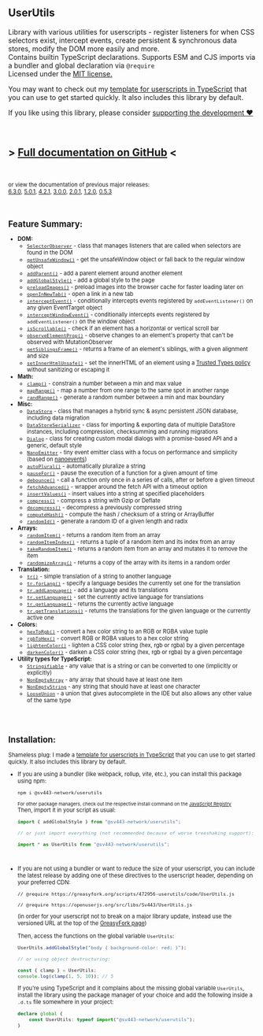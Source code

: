 ## UserUtils
Library with various utilities for userscripts - register listeners for when CSS selectors exist, intercept events, create persistent & synchronous data stores, modify the DOM more easily and more.  
Contains builtin TypeScript declarations. Supports ESM and CJS imports via a bundler and global declaration via `@require`  
Licensed under the [MIT license.](https://github.com/Sv443-Network/UserUtils/blob/main/LICENSE.txt)  
  
You may want to check out my [template for userscripts in TypeScript](https://github.com/Sv443/Userscript.ts) that you can use to get started quickly. It also includes this library by default.  
  
If you like using this library, please consider [supporting the development ❤️](https://github.com/sponsors/Sv443)

<br>

## &gt; [Full documentation on GitHub](https://github.com/Sv443-Network/UserUtils#readme) &lt;

<br>

<span style="font-size: 0.8em;">

or view the documentation of previous major releases:  
<a href="https://github.com/Sv443-Network/UserUtils/blob/v6.3.0/README.md" rel="noopener noreferrer">6.3.0</a>, <a href="https://github.com/Sv443-Network/UserUtils/blob/v5.0.1/README.md" rel="noopener noreferrer">5.0.1</a>, <a href="https://github.com/Sv443-Network/UserUtils/blob/v4.2.1/README.md" rel="noopener noreferrer">4.2.1</a>, <a href="https://github.com/Sv443-Network/UserUtils/blob/v3.0.0/README.md" rel="noopener noreferrer">3.0.0</a>, <a href="https://github.com/Sv443-Network/UserUtils/blob/v2.0.1/README.md" rel="noopener noreferrer">2.0.1</a>, <a href="https://github.com/Sv443-Network/UserUtils/blob/v1.2.0/README.md" rel="noopener noreferrer">1.2.0</a>, <a href="https://github.com/Sv443-Network/UserUtils/blob/v0.5.3/README.md" rel="noopener noreferrer">0.5.3</a>
</span>

<br>

<!-- https://github.com/Sv443-Network/UserUtils  < #foo    -->
## Feature Summary:
- **DOM:**
    - [`SelectorObserver`](https://github.com/Sv443-Network/UserUtils#selectorobserver) - class that manages listeners that are called when selectors are found in the DOM
    - [`getUnsafeWindow()`](https://github.com/Sv443-Network/UserUtils#getunsafewindow) - get the unsafeWindow object or fall back to the regular window object
    - [`addParent()`](https://github.com/Sv443-Network/UserUtils#addparent) - add a parent element around another element
    - [`addGlobalStyle()`](https://github.com/Sv443-Network/UserUtils#addglobalstyle) - add a global style to the page
    - [`preloadImages()`](https://github.com/Sv443-Network/UserUtils#preloadimages) - preload images into the browser cache for faster loading later on
    - [`openInNewTab()`](https://github.com/Sv443-Network/UserUtils#openinnewtab) - open a link in a new tab
    - [`interceptEvent()`](https://github.com/Sv443-Network/UserUtils#interceptevent) - conditionally intercepts events registered by `addEventListener()` on any given EventTarget object
    - [`interceptWindowEvent()`](https://github.com/Sv443-Network/UserUtils#interceptwindowevent) - conditionally intercepts events registered by `addEventListener()` on the window object
    - [`isScrollable()`](https://github.com/Sv443-Network/UserUtils#isscrollable) - check if an element has a horizontal or vertical scroll bar
    - [`observeElementProp()`](https://github.com/Sv443-Network/UserUtils#observeelementprop) - observe changes to an element's property that can't be observed with MutationObserver
    - [`getSiblingsFrame()`](https://github.com/Sv443-Network/UserUtils#getsiblingsframe) - returns a frame of an element's siblings, with a given alignment and size
    - [`setInnerHtmlUnsafe()`](https://github.com/Sv443-Network/UserUtils#setinnerhtmlunsafe) - set the innerHTML of an element using a [Trusted Types policy](https://developer.mozilla.org/en-US/docs/Web/API/Trusted_Types_API) without sanitizing or escaping it
- **Math:**
    - [`clamp()`](https://github.com/Sv443-Network/UserUtils#clamp) - constrain a number between a min and max value
    - [`mapRange()`](https://github.com/Sv443-Network/UserUtils#maprange) - map a number from one range to the same spot in another range
    - [`randRange()`](https://github.com/Sv443-Network/UserUtils#randrange) - generate a random number between a min and max boundary
- **Misc:**
    - [`DataStore`](https://github.com/Sv443-Network/UserUtils#datastore) - class that manages a hybrid sync & async persistent JSON database, including data migration
    - [`DataStoreSerializer`](https://github.com/Sv443-Network/UserUtils#datastoreserializer) - class for importing & exporting data of multiple DataStore instances, including compression, checksumming and running migrations
    - [`Dialog`](https://github.com/Sv443-Network/UserUtils#dialog) - class for creating custom modal dialogs with a promise-based API and a generic, default style
    - [`NanoEmitter`](https://github.com/Sv443-Network/UserUtils#nanoemitter) - tiny event emitter class with a focus on performance and simplicity (based on [nanoevents](https://npmjs.com/package/nanoevents))
    - [`autoPlural()`](https://github.com/Sv443-Network/UserUtils#autoplural) - automatically pluralize a string
    - [`pauseFor()`](https://github.com/Sv443-Network/UserUtils#pausefor) - pause the execution of a function for a given amount of time
    - [`debounce()`](https://github.com/Sv443-Network/UserUtils#debounce) - call a function only once in a series of calls, after or before a given timeout
    - [`fetchAdvanced()`](https://github.com/Sv443-Network/UserUtils#fetchadvanced) - wrapper around the fetch API with a timeout option
    - [`insertValues()`](https://github.com/Sv443-Network/UserUtils#insertvalues) - insert values into a string at specified placeholders
    - [`compress()`](https://github.com/Sv443-Network/UserUtils#compress) - compress a string with Gzip or Deflate
    - [`decompress()`](https://github.com/Sv443-Network/UserUtils#decompress) - decompress a previously compressed string
    - [`computeHash()`](https://github.com/Sv443-Network/UserUtils#computehash) - compute the hash / checksum of a string or ArrayBuffer
    - [`randomId()`](https://github.com/Sv443-Network/UserUtils#randomid) - generate a random ID of a given length and radix
- **Arrays:**
    - [`randomItem()`](https://github.com/Sv443-Network/UserUtils#randomitem) - returns a random item from an array
    - [`randomItemIndex()`](https://github.com/Sv443-Network/UserUtils#randomitemindex) - returns a tuple of a random item and its index from an array
    - [`takeRandomItem()`](https://github.com/Sv443-Network/UserUtils#takerandomitem) - returns a random item from an array and mutates it to remove the item
    - [`randomizeArray()`](https://github.com/Sv443-Network/UserUtils#randomizearray) - returns a copy of the array with its items in a random order
- **Translation:**
    - [`tr()`](https://github.com/Sv443-Network/UserUtils#tr) - simple translation of a string to another language
    - [`tr.forLang()`](https://github.com/Sv443-Network/UserUtils#trforlang) - specify a language besides the currently set one for the translation
    - [`tr.addLanguage()`](https://github.com/Sv443-Network/UserUtils#traddlanguage) - add a language and its translations
    - [`tr.setLanguage()`](https://github.com/Sv443-Network/UserUtils#trsetlanguage) - set the currently active language for translations
    - [`tr.getLanguage()`](https://github.com/Sv443-Network/UserUtils#trgetlanguage) - returns the currently active language
    - [`tr.getTranslations()`](https://github.com/Sv443-Network/UserUtils#trgettranslations) - returns the translations for the given language or the currently active one
- **Colors:**
    - [`hexToRgb()`](https://github.com/Sv443-Network/UserUtils#hextorgb) - convert a hex color string to an RGB or RGBA value tuple
    - [`rgbToHex()`](https://github.com/Sv443-Network/UserUtils#rgbtohex) - convert RGB or RGBA values to a hex color string
    - [`lightenColor()`](https://github.com/Sv443-Network/UserUtils#lightencolor) - lighten a CSS color string (hex, rgb or rgba) by a given percentage
    - [`darkenColor()`](https://github.com/Sv443-Network/UserUtils#darkencolor) - darken a CSS color string (hex, rgb or rgba) by a given percentage
- **Utility types for TypeScript:**
    - [`Stringifiable`](https://github.com/Sv443-Network/UserUtils#stringifiable) - any value that is a string or can be converted to one (implicitly or explicitly)
    - [`NonEmptyArray`](https://github.com/Sv443-Network/UserUtils#nonemptyarray) - any array that should have at least one item
    - [`NonEmptyString`](https://github.com/Sv443-Network/UserUtils#nonemptystring) - any string that should have at least one character
    - [`LooseUnion`](https://github.com/Sv443-Network/UserUtils#looseunion) - a union that gives autocomplete in the IDE but also allows any other value of the same type

<br><br>

## Installation:
Shameless plug: I made a [template for userscripts in TypeScript](https://github.com/Sv443/Userscript.ts) that you can use to get started quickly. It also includes this library by default.  
  
- If you are using a bundler (like webpack, rollup, vite, etc.), you can install this package using npm:
    ```
    npm i @sv443-network/userutils
    ```
    <sup>For other package managers, check out the respective install command on the [JavaScript Registry](https://jsr.io/@sv443-network/userutils)</sup>  
    Then, import it in your script as usual:
    ```ts
    import { addGlobalStyle } from "@sv443-network/userutils";

    // or just import everything (not recommended because of worse treeshaking support):

    import * as UserUtils from "@sv443-network/userutils";
    ```


<br>

- If you are not using a bundler or want to reduce the size of your userscript, you can include the latest release by adding one of these directives to the userscript header, depending on your preferred CDN:
    ```
    // @require https://greasyfork.org/scripts/472956-userutils/code/UserUtils.js
    ```
    ```
    // @require https://openuserjs.org/src/libs/Sv443/UserUtils.js
    ```
    (in order for your userscript not to break on a major library update, instead use the versioned URL at the top of the [GreasyFork page](https://greasyfork.org/scripts/472956-userutils))  
      
    Then, access the functions on the global variable `UserUtils`:
    ```ts
    UserUtils.addGlobalStyle("body { background-color: red; }");

    // or using object destructuring:

    const { clamp } = UserUtils;
    console.log(clamp(1, 5, 10)); // 5
    ```
    If you're using TypeScript and it complains about the missing global variable `UserUtils`, install the library using the package manager of your choice and add the following inside a `.d.ts` file somewhere in your project:
    ```ts
    declare global {
        const UserUtils: typeof import("@sv443-network/userutils");
    }
    ```
